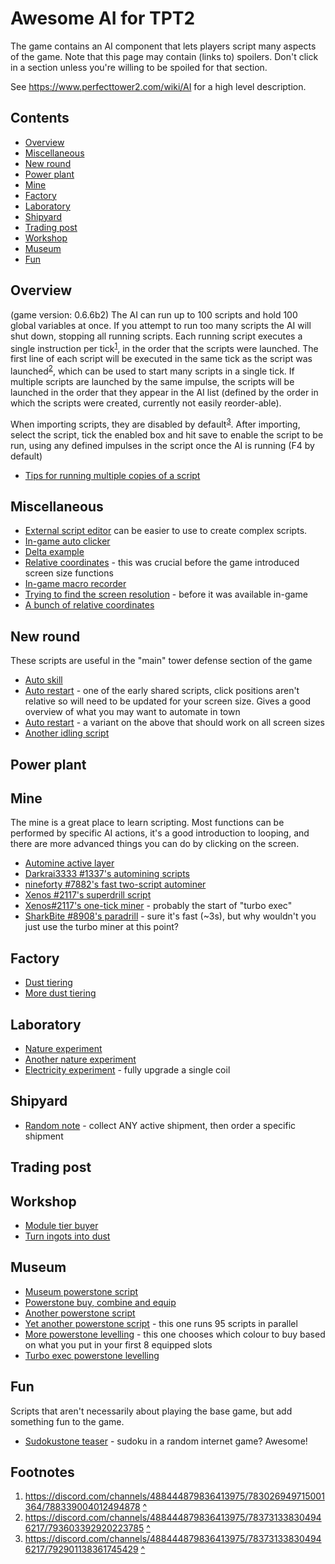 # Awesome AI for TPT2

The game contains an AI component that lets players script many aspects of the game.  Note that this page may contain (links to) spoilers.  Don't click in a section unless you're willing to be spoiled for that section.

See https://www.perfecttower2.com/wiki/AI for a high level description.

## Contents

- [Overview](#overview)
- [Miscellaneous](#miscellaneous)
- [New round](#new-round)
- [Power plant](#power-plant)
- [Mine](#mine)
- [Factory](#factory)
- [Laboratory](#laboratory)
- [Shipyard](#shipyard)
- [Trading post](#trading-post)
- [Workshop](#workshop)
- [Museum](#museum)
- [Fun](#fun)

## Overview
(game version: 0.6.6b2)
The AI can run up to 100 scripts and hold 100 global variables at once.  If you attempt to run too many scripts the AI will shut down, stopping all running scripts.    Each running script executes a single instruction per tick<a name="footnote-1-ref"></a><sup>[1](#footnote-1)</sup>, in the order that the scripts were launched.  The first line of each script will be executed in the same tick as the script was launched<a name="footnote-2-ref"></a><sup>[2](#footnote-2)</sup>, which can be used to start many scripts in a single tick.  If multiple scripts are launched by the same impulse, the scripts will be launched in the order that they appear in the AI list (defined by the order in which the scripts were created, currently not easily reorder-able).

When importing scripts, they are disabled by default<a name="footnote-3-ref"></a><sup>[3](#footnote-3)</sup>.  After importing, select the script, tick the enabled box and hit save to enable the script to be run, using any defined impulses in the script once the AI is running (F4 by default)

- [Tips for running multiple copies of a script](https://discord.com/channels/488444879836413975/783731338304946217/798604851835174942)

## Miscellaneous

- [External script editor](https://kyromyr.github.io/perfect-tower/) can be easier to use to create complex scripts.
- [In-game auto clicker](https://discord.com/channels/488444879836413975/783731338304946217/783837888986873946)
- [Delta example](https://discord.com/channels/488444879836413975/783731338304946217/785323947884937226)
- [Relative coordinates](https://discord.com/channels/488444879836413975/783731338304946217/786398112440647700) - this was crucial before the game introduced screen size functions
- [In-game macro recorder](https://discord.com/channels/488444879836413975/783731338304946217/786467731137363984)
- [Trying to find the screen resolution](https://discord.com/channels/488444879836413975/783731338304946217/792239175981334538) - before it was available in-game
- [A bunch of relative coordinates](https://discord.com/channels/488444879836413975/783731338304946217/792256274145345608)

## New round
These scripts are useful in the "main" tower defense section of the game

- [Auto skill](https://discord.com/channels/488444879836413975/783731338304946217/783731855387918386)
- [Auto restart](https://discord.com/channels/488444879836413975/783731338304946217/785804221949411368) - one of the early shared scripts, click positions aren't relative so will need to be updated for your screen size.  Gives a good overview of what you may want to automate in town
- [Auto restart](https://discord.com/channels/488444879836413975/783731338304946217/793857420593201162) - a variant on the above that should work on all screen sizes
- [Another idling script](https://discord.com/channels/488444879836413975/783731338304946217/793857420593201162)

## Power plant

## Mine

The mine is a great place to learn scripting.  Most functions can be performed by specific AI actions, it's a good introduction to looping, and there are more advanced things you can do by clicking on the screen.

- [Automine active layer](https://discord.com/channels/488444879836413975/783731338304946217/783732998146490389)
- [Darkrai3333
#1337's automining scripts](https://discord.com/channels/488444879836413975/783731338304946217/783741985198571592)
- [nineforty
#7882's fast two-script autominer](https://discord.com/channels/488444879836413975/783731338304946217/785079688925413417)
- [Xenos
#2117's superdrill script](https://discord.com/channels/488444879836413975/783731338304946217/793398222575370270)
- [Xenos#2117's one-tick miner](https://discord.com/channels/488444879836413975/783731338304946217/794752593695080510) - probably the start of "turbo exec"
- [SharkBite
#8908's paradrill](https://discord.com/channels/488444879836413975/783731338304946217/796662930442551337) - sure it's fast (~3s), but why wouldn't you just use the turbo miner at this point?

## Factory

- [Dust tiering](https://discord.com/channels/488444879836413975/783731338304946217/783732405722808350)
- [More dust tiering](https://discord.com/channels/488444879836413975/783731338304946217/795419856777773057)

## Laboratory

- [Nature experiment](https://discord.com/channels/488444879836413975/783731338304946217/783731613183639624)
- [Another nature experiment](https://discord.com/channels/488444879836413975/783731338304946217/787701079105339405)
- [Electricity experiment](https://discord.com/channels/488444879836413975/783731338304946217/791110848143687731) - fully upgrade a single coil

## Shipyard

- [Random note](https://discord.com/channels/488444879836413975/783731338304946217/791448799821430826) - collect ANY active shipment, then order a specific shipment

## Trading post

## Workshop

- [Module tier buyer](https://discord.com/channels/488444879836413975/783731338304946217/785311908756062229)
- [Turn ingots into dust](https://discord.com/channels/488444879836413975/783731338304946217/786718963521945621)

## Museum

- [Museum powerstone script](https://discord.com/channels/488444879836413975/783731338304946217/783731561962668072)
- [Powerstone buy, combine and equip](https://discord.com/channels/488444879836413975/783731338304946217/784604847508422656)
- [Another powerstone script](https://discord.com/channels/488444879836413975/783731338304946217/784924553394520074)
- [Yet another powerstone script](https://discord.com/channels/488444879836413975/783731338304946217/786584100545757235) - this one runs 95 scripts in parallel
- [More powerstone levelling](https://discord.com/channels/488444879836413975/783731338304946217/789502743098163260) - this one chooses which colour to buy based on what you put in your first 8 equipped slots
- [Turbo exec powerstone levelling](https://discord.com/channels/488444879836413975/783731338304946217/795750425474629674)
## Fun

Scripts that aren't necessarily about playing the base game, but add something fun to the game.

- [Sudokustone teaser](https://discord.com/channels/488444879836413975/783731338304946217/797284972011847710) - sudoku in a random internet game? Awesome!

## Footnotes

1. <a name="footnote-1"></a> https://discord.com/channels/488444879836413975/783026949715001364/788339004012494878 [^](#footnote-1-ref)
2. <a name="footnote-2"></a> https://discord.com/channels/488444879836413975/783731338304946217/793603392920223785 [^](#footnote-2-ref)
3. <a name="footnote-3"></a> https://discord.com/channels/488444879836413975/783731338304946217/792901138361745429 [^](#footnote-3-ref)
